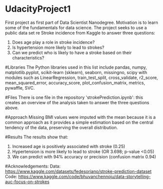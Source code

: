 # UdacityProject1
First project as first part of Data Scientist Nanodegree. Motivation is to learn some of the fundamentals for data science.
The project seeks to use a public data set re Stroke incidence from Kaggle to answer three questions:
1. Does age play a role in stroke incidence?
2. Is hypertension more likely to lead to strokes?
3. Can we predict who is likely to have a stroke based on their characteristics?

#Libraries
The Python libraries used in this list include pandas, numpy, matplotlib.pyplot, scikit-learn (sklearn), seaborn, missingno, scipy with modules such as LinearRegression, train_test_split, cross_validate, r2_score, mean_squared_error, accuracy_score, plot_confusion_matrix, metrics, pywaffle, SVC.

#Files
There is one file in the repository 'strokePrediction.ipynb': this creates an overview of the analysis taken to answer the three questions above. 

#Approach
Missing BMI values were imputed with the mean because it is a common approach as it provides a simple estimation based on the central tendency of the data, preserving the overall distribution.

#Results
The results show that:
1. Increased age is positively associated with stroke (0.25)
2. Hypertension is more likely to lead to stroke (OR  3.698; p-value <0.05)
3. We can predict with 94% accuracy or precision (confusion matrix 0.94)

#Acknowledgements:
Data: https://www.kaggle.com/datasets/fedesoriano/stroke-prediction-dataset
Code: https://www.kaggle.com/code/bhuvanchennoju/data-storytelling-auc-focus-on-strokes
